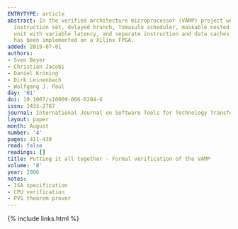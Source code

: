 ```yaml
---
ENTRYTYPE: article
abstract: In the verified architecture microprocessor (VAMP) project we have designed, functionally verified, and synthesized a processor with full DLX
  instruction set, delayed branch, Tomasulo scheduler, maskable nested precise interrupts, pipelined fully IEEE compatible dual precision floating point
  unit with variable latency, and separate instruction and data caches. The verification has been carried out in the theorem proving system PVS. The processor
  has been implemented on a Xilinx FPGA.
added: 2019-07-01
authors:
- Sven Beyer
- Christian Jacobi
- Daniel Kröning
- Dirk Leinenbach
- Wolfgang J. Paul
day: '01'
doi: 10.1007/s10009-006-0204-6
issn: 1433-2787
journal: International Journal on Software Tools for Technology Transfer
layout: paper
month: August
number: '4'
pages: 411-430
read: false
readings: []
title: Putting it all together - Formal verification of the VAMP
volume: '8'
year: 2006
notes:
- ISA specification
- CPU verification
- PVS theorem prover
---
```

{% include links.html %}
